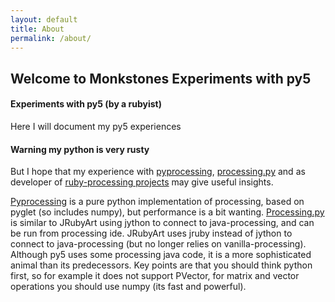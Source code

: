 ```yaml
---
layout: default
title: About
permalink: /about/
---
```


## Welcome to Monkstones Experiments with py5

#### Experiments with py5 (by a rubyist)

Here I will document my py5 experiences

#### Warning my python is very rusty

But I hope that my experience with [pyprocessing][pyp], [processing.py][pyde] and as developer of [ruby-processing projects][rp5] may give useful insights.

[Pyprocessing][pyp] is a pure python implementation of processing, based on pyglet (so includes numpy), but performance is a bit wanting. [Processing.py][pyde] is similar to JRubyArt using jython to connect to java-processing, and can be run from processing ide. JRubyArt uses jruby instead of jython to connect to java-processing (but no longer relies on vanilla-processing). Although py5 uses some processing java code, it is a more sophisticated animal than its predecessors. Key points are that you should think python first, so for example it does not support PVector, for matrix and vector operations you should use numpy (its fast and powerful).



[pyp]:https://github.com/monkstone/pyprocessing-experiments
[pyde]:https://github.com/monkstone/processing.py-examples
[rp5]:https://ruby-processing.github.io/
